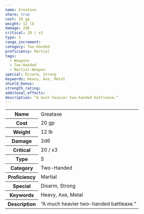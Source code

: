 ```yaml
---
name: Greataxe
share: true
cost: 20 gp
weight: 12 lb
damage: 2d6
critical: 20 / x3
type: S
range_increment: 
category: Two-Handed
proficiency: Martial
tags:
  - Weapons
  - Two-Handed
  - Martial-Weapon
special: Disarm, Strong
keywords: Heavy, Axe, Metal
shield_bonus: 
strength_rating: 
additonal_effects: 
description: “A much heavier two-handed battleaxe.”
---
```


<p><span style="overflow-x: auto;"><table><tbody><tr><th>Name</th><td>Greataxe</td></tr><tr><th>Cost</th><td>20 gp</td></tr><tr><th>Weight</th><td>12 lb</td></tr><tr><th>Damage</th><td>2d6</td></tr><tr><th>Critical</th><td>20 / x3</td></tr><tr><th>Type</th><td>S</td></tr><tr><th>Category</th><td>Two-Handed</td></tr><tr><th>Proficiency</th><td>Martial</td></tr><tr><th>Special</th><td>Disarm, Strong</td></tr><tr><th>Keywords</th><td>Heavy, Axe, Metal</td></tr><tr><th>Description</th><td>“A much heavier two-handed battleaxe.”</td></tr></tbody></table></span></p>